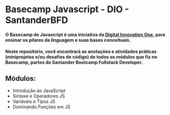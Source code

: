 # Basecamp Javascript - DIO - SantanderBFD

#### O Basecamp de Javascript é uma iniciativa da [Digital Innovation One](dio.me), para ensinar os pilares da linguagem e suas bases conceituais.

#### Neste repositório, você encontrará as anotações e atividades práticas (miniprojetos e/ou desafios de código) de todos os módulos que fiz no Basecamp, partes do Santander Bootcamp Fullstack Developer.

## Módulos:
- Introdução ao JavaScript
- Sintaxe e Operadores JS
- Variáveis e Tipos JS
- Dominando Funções em JS
